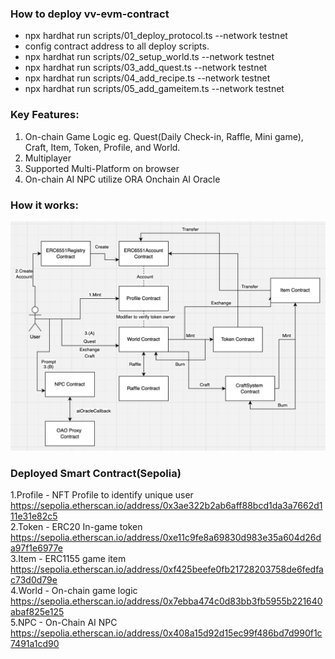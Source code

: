 ### How to deploy vv-evm-contract
* npx hardhat run scripts/01_deploy_protocol.ts --network testnet
* config contract address to all deploy scripts.
* npx hardhat run scripts/02_setup_world.ts --network testnet
* npx hardhat run scripts/03_add_quest.ts --network testnet
* npx hardhat run scripts/04_add_recipe.ts --network testnet
* npx hardhat run scripts/05_add_gameitem.ts --network testnet

### Key Features:
1. On-chain Game Logic eg. Quest(Daily Check-in, Raffle, Mini game), Craft, Item, Token, Profile, and World.
2. Multiplayer
3. Supported Multi-Platform on browser
4. On-chain AI NPC utilize ORA Onchain AI Oracle

### How it works:
![How it works](/howitwork.png "How it works")

### Deployed Smart Contract(Sepolia)
1.Profile - NFT Profile to identify unique user https://sepolia.etherscan.io/address/0x3ae322b2ab6aff88bcd1da3a7662d111e31e82c5 \
2.Token - ERC20 In-game token https://sepolia.etherscan.io/address/0xe11c9fe8a69830d983e35a604d26da97f1e6977e \
3.Item - ERC1155 game item https://sepolia.etherscan.io/address/0xf425beefe0fb21728203758de6fedfac73d0d79e \
4.World - On-chain game logic https://sepolia.etherscan.io/address/0x7ebba474c0d83bb3fb5955b221640abaf825e125 \
5.NPC - On-Chain AI NPC https://sepolia.etherscan.io/address/0x408a15d92d15ec99f486bd7d990f1c7491a1cd90